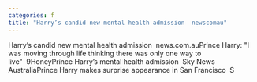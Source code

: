 ```yaml
---
categories: f
title: "Harry’s candid new mental health admission  newscomau"
---
```

Harry’s candid new mental health admission&nbsp;&nbsp;news.com.auPrince Harry: "I was moving through life thinking there was only one way to live"&nbsp;&nbsp;9HoneyPrince Harry’s mental health admission&nbsp;&nbsp;Sky News AustraliaPrince Harry makes surprise appearance in San Francisco&nbsp;&nbsp;S